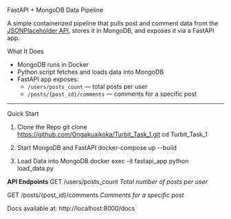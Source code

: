 FastAPI + MongoDB Data Pipeline

A simple containerized pipeline that pulls post and comment data from the [JSONPlaceholder API](https://jsonplaceholder.typicode.com/), stores it in MongoDB, and exposes it via a FastAPI app.

What It Does

- MongoDB runs in Docker
- Python script fetches and loads data into MongoDB
- FastAPI app exposes:
  - `/users/posts_count` — total posts per user
  - `/posts/{post_id}/comments` — comments for a specific post
---

Quick Start

1. Clone the Repo
  git clone https://github.com/Ongakuaikoka/Turbit_Task_1.git
  cd Turbit_Task_1

2. Start MongoDB and FastAPI
  docker-compose up --build

3. Load Data into MongoDB
  docker exec -it fastapi_app python load_data.py

**API Endpoints**
  GET /users/posts_count
  _Total number of posts per user_

  GET /posts/{post_id}/comments
  _Comments for a specific post_

  Docs available at:
  http://localhost:8000/docs
